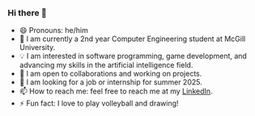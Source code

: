 ### Hi there 👋

- 😄 Pronouns: he/him
- 📓 I am currently a 2nd year Computer Engineering student at McGill University.
- 💡 I am interested in software programming, game development, and advancing my skills in the artificial intelligence field.
- 👯 I am open to collaborations and working on projects.
- 💬 I am looking for a job or internship for summer 2025.
- 📫 How to reach me: feel free to reach me at my [LinkedIn](www.linkedin.com/in/fabian-saldana-b046b4252).
- ⚡ Fun fact: I love to play volleyball and drawing!

<!-- add internship with chris once the title etc is finalized -->

